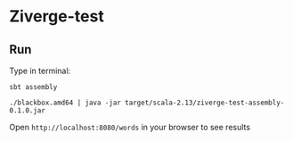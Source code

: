 # Ziverge-test

## Run

Type in terminal:
```
sbt assembly

./blackbox.amd64 | java -jar target/scala-2.13/ziverge-test-assembly-0.1.0.jar
```

Open `http://localhost:8080/words` in your browser to see results